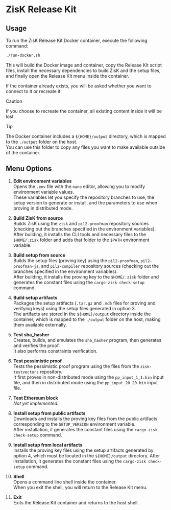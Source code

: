 # ZisK Release Kit

## Usage

To run the ZisK Release Kit Docker container, execute the following command:

```bash
./run-docker.sh
```

This will build the Docker image and container, copy the Release Kit script files, install the necessary dependencies to build ZisK and the setup files, and finally open the Release Kit menu inside the container.

If the container already exists, you will be asked whether you want to connect to it or recreate it.

>[!CAUTION]
>
>If you choose to recreate the container, all existing content inside it will be lost.

> [!TIP]
>
>The Docker container includes a `${HOME}/output` directory, which is mapped to the `./output` folder on the host.  
>You can use this folder to copy any files you want to make available outside of the container.

## Menu Options

1. **Edit environment variables**  
   Opens the `.env` file with the `nano` editor, allowing you to modify environment variable values.  
   These variables let you specify the repository branches to use, the setup version to generate or install, and the parameters to use when proving in distributed mode.

2. **Build ZisK from source**  
   Builds ZisK using the `zisk` and `pil2-proofman` repository sources (checking out the branches specified in the environment variables).  
   After building, it installs the CLI tools and necessary files to the `$HOME/.zisk` folder and adds that folder to the `$PATH` environment variable.

3. **Build setup from source**  
   Builds the setup files (proving key) using the `pil2-proofman`, `pil2-proofman-js`, and `pil2-compiler` repository sources (checking out the branches specified in the environment variables).  
   After building, it installs the proving key to the `$HOME/.zisk` folder and generates the constant files using the `cargo-zisk check-setup` command.

4. **Build setup artifacts**  
   Packages the setup artifacts (`.tar.gz` and `.md5` files for proving and verifying keys) using the setup files generated in option 3.  
   The artifacts are stored in the `${HOME}/output` directory inside the container, which is mapped to the `./output` folder on the host, making them available externally.

5. **Test sha_hasher**  
   Creates, builds, and emulates the `sha_hasher` program, then generates and verifies the proof.  
   It also performs constraints verification.

6. **Test pessimistic proof**  
   Tests the pessimistic proof program using the files from the `zisk-testvectors` repository.  
   It first proves in non-distributed mode using the `pp_input_1_1.bin` input file, and then in distributed mode using the `pp_input_20_20.bin` input file.

7. **Test Ethereum block**  
   _Not yet implemented._

8. **Install setup from public artifacts**  
   Downloads and installs the proving key files from the public artifacts corresponding to the `SETUP_VERSION` environment variable.  
   After installation, it generates the constant files using the `cargo-zisk check-setup` command.

9. **Install setup from local artifacts**  
   Installs the proving key files using the setup artifacts generated by option 4, which must be located in the `${HOME}/output` directory.
   After installation, it generates the constant files using the `cargo-zisk check-setup` command.

10. **Shell**  
    Opens a command line shell inside the container.  
    When you exit the shell, you will return to the Release Kit menu.

11. **Exit**  
   Exits the Release Kit container and returns to the host shell.

